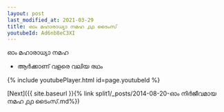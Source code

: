 ```yaml
---
layout: post
last_modified_at: 2021-03-29
title: ഓം മഹാരാധ്യാ നമഹ ൧൧ ടൈംസ്
youtubeId: Ad6nb8eC3XI
---
```

 
 
 ഓം മഹാരാധ്യാ നമഹ 
 
 -  ആർക്കാണ് വളരെ വലിയ രഥം 
 
  
 
  
 
 
 
 
 
 


{% include youtubePlayer.html id=page.youtubeId %}
 
[Next]({{ site.baseurl }}{% link  split1/_posts/2014-08-20-ഓം നിർജീവമായ നമഹ ൧൧ ടൈംസ്.md%})
 
